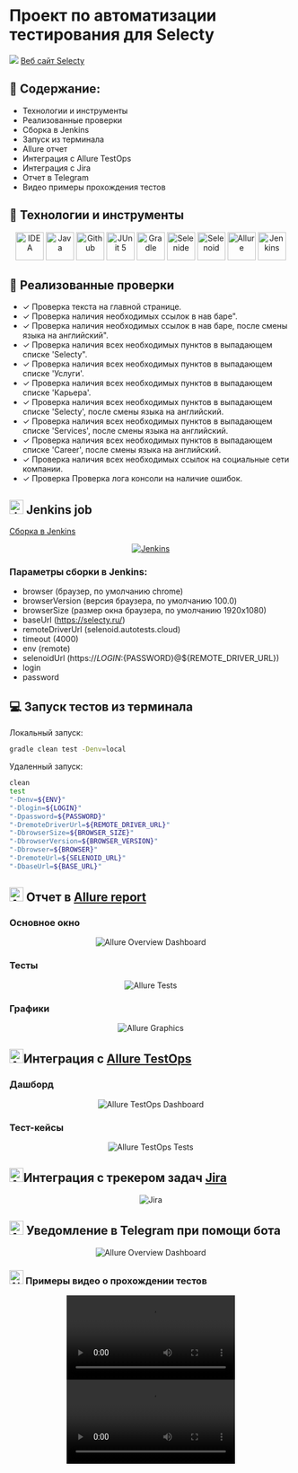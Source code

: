 <h1>Проект по автоматизации тестирования для Selecty</h1>

<a target="_blank" href="https://www.selecty.ru/"><img src="images/selecty.jpg"></a>
<a href="https://www.selecty.ru/" target="_blank">Веб сайт Selecty</a>

## :pushpin: Содержание:

<ul>
<li>Технологии и инструменты</li>
<li>Реализованные проверки</li>
<li>Сборка в Jenkins</li>
<li>Запуск из терминала</li>
<li>Allure отчет</li>
<li>Интеграция с Allure TestOps</li>
<li>Интеграция с Jira</li>
<li>Отчет в Telegram</li>
<li>Видео примеры прохождения тестов</li>
</ul>

## :rocket: Технологии и инструменты

<div align="center">
<a href="https://www.jetbrains.com/idea/"><img src="images/Intelij_IDEA.svg" width="50" height="50"  alt="IDEA"/></a>
<a href="https://www.java.com/"><img src="images/Java.svg" width="50" height="50"  alt="Java"/></a>
<a href="https://github.com/"><img src="images/Github.svg" width="50" height="50"  alt="Github"/></a>
<a href="https://junit.org/junit5/"><img src="images/JUnit5.svg" width="50" height="50"  alt="JUnit 5"/></a>
<a href="https://gradle.org/"><img src="images/Gradle.svg" width="50" height="50"  alt="Gradle"/></a>
<a href="https://selenide.org/"><img src="images/Selenide.svg" width="50" height="50"  alt="Selenide"/></a>
<a href="https://aerokube.com/selenoid/"><img src="images/Selenoid.svg" width="50" height="50"  alt="Selenoid"/></a>
<a href="https://github.com/allure-framework/allure2"><img src="images/Allure_Report.svg" width="50" height="50"  alt="Allure"/></a>
<a href="https://www.jenkins.io/"><img src="images/Jenkins.svg" width="50" height="50"  alt="Jenkins"/></a>
</div>

## :scroll: Реализованные проверки

- ✓ Проверка текста на главной странице.
- ✓ Проверка наличия необходимых ссылок в нав баре".
- ✓ Проверка наличия необходимых ссылок в нав баре, после смены языка на английский".
- ✓ Проверка наличия всех необходимых пунктов в выпадающем списке 'Selecty".
- ✓ Проверка наличия всех необходимых пунктов в выпадающем списке 'Услуги'.
- ✓ Проверка наличия всех необходимых пунктов в выпадающем списке 'Карьера'.
- ✓ Проверка наличия всех необходимых пунктов в выпадающем списке 'Selecty', после смены языка на английский.
- ✓ Проверка наличия всех необходимых пунктов в выпадающем списке 'Services', после смены языка на английский.
- ✓ Проверка наличия всех необходимых пунктов в выпадающем списке 'Career', после смены языка на английский.
- ✓ Проверка наличия всех необходимых ссылок на социальные сети компании.
- ✓ Проверка Проверка лога консоли на наличие ошибок.

## <img src="images/Jenkins.svg" width="25" height="25"  alt="Jenkins"/> Jenkins job

<a target="_blank" href="https://jenkins.autotests.cloud/job/selecty_project/">Сборка в Jenkins</a>
<div align="center">
<a href="https://jenkins.autotests.cloud/job/selecty_project/"><img src="images/jenkins_job.png" alt="Jenkins"/></a>
</div>

### Параметры сборки в Jenkins:

- browser (браузер, по умолчанию chrome)
- browserVersion (версия браузера, по умолчанию 100.0)
- browserSize (размер окна браузера, по умолчанию 1920x1080)
- baseUrl (https://selecty.ru/)
- remoteDriverUrl (selenoid.autotests.cloud)
- timeout (4000)
- env (remote)
- selenoidUrl (https://${LOGIN}:${PASSWORD}@${REMOTE_DRIVER_URL})
- login
- password

## :computer: Запуск тестов из терминала

Локальный запуск:

```bash
gradle clean test -Denv=local
```

Удаленный запуск:

```bash
clean
test
"-Denv=${ENV}"
"-Dlogin=${LOGIN}"
"-Dpassword=${PASSWORD}"
"-DremoteDriverUrl=${REMOTE_DRIVER_URL}"
"-DbrowserSize=${BROWSER_SIZE}"
"-DbrowserVersion=${BROWSER_VERSION}"
"-Dbrowser=${BROWSER}"
"-DremoteUrl=${SELENOID_URL}"
"-DbaseUrl=${BASE_URL}"
```

## <img src="images/Allure_Report.svg" width="25" height="25"  alt="Allure"/> Отчет в <a target="_blank" href="https://jenkins.autotests.cloud/job/selecty_project/9/allure/">Allure report</a>

### Основное окно

<div align="center">
<img title="Allure Overview Dashboard" src="images/allure_report.png">
</div>

### Тесты

<div align="center">
<img title="Allure Tests" src="images/allure_suites.png">
</div>

### Графики

<div align="center">
<img title="Allure Graphics" src="images/allure_graphs.png">
</div>

## <img src="images/Allure_EE.svg" width="25" height="25"  alt="Allure"/></a>Интеграция с <a target="_blank" href="https://allure.autotests.cloud/launch/18237">Allure TestOps</a>

### Дашборд

<div align="center">
<img title="Allure TestOps Dashboard" src="images/testOps.png">
</div>

### Тест-кейсы

<div align="center">
<img title="Allure TestOps Tests" src="images/testCases.png">
</div>

## <img src="images/Jira.svg" width="25" height="25"  alt="Allure"/></a>Интеграция с трекером задач <a target="_blank" href="https://jira.autotests.cloud/browse/HOMEWORK-498">Jira</a>

<div align="center">
<img title="Jira" src="images/jira.png">
</div>

## <img src="images/Telegram.svg" width="25" height="25"  alt="Allure"/></a> Уведомление в Telegram при помощи бота

<div align="center">
<img title="Allure Overview Dashboard" src="images/tm.png">
</div>

### <img src="images/Selenoid.svg" width="25" height="25"  alt="Allure"/></a> Примеры видео о прохождении тестов

<div align="center">
<video src="https://user-images.githubusercontent.com/59203915/212070784-8b04f9f5-3d3d-4d86-90bb-f958c8455fc4.mp4"></video>
<video src="https://user-images.githubusercontent.com/59203915/212070789-7ac73637-9758-47e6-9819-626f311a50d6.mp4"></video>
</div>
